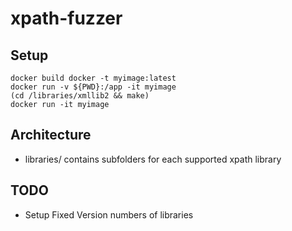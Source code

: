 # xpath-fuzzer

## Setup
```
docker build docker -t myimage:latest
docker run -v ${PWD}:/app -it myimage
(cd /libraries/xmllib2 && make)
docker run -it myimage
```
## Architecture
  - libraries/ contains subfolders for each supported xpath library

## TODO
  - Setup Fixed Version numbers of libraries